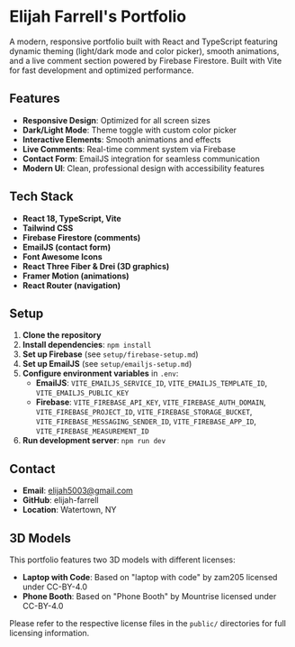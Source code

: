 # Elijah Farrell's Portfolio

A modern, responsive portfolio built with React and TypeScript featuring dynamic theming (light/dark mode and color picker), smooth animations, and a live comment section powered by Firebase Firestore. Built with Vite for fast development and optimized performance.

## Features

- **Responsive Design**: Optimized for all screen sizes
- **Dark/Light Mode**: Theme toggle with custom color picker
- **Interactive Elements**: Smooth animations and effects
- **Live Comments**: Real-time comment system via Firebase
- **Contact Form**: EmailJS integration for seamless communication
- **Modern UI**: Clean, professional design with accessibility features

## Tech Stack

- **React 18, TypeScript, Vite**
- **Tailwind CSS**
- **Firebase Firestore (comments)**
- **EmailJS (contact form)**
- **Font Awesome Icons**
- **React Three Fiber & Drei (3D graphics)**
- **Framer Motion (animations)**
- **React Router (navigation)**

## Setup

1. **Clone the repository**
2. **Install dependencies**: `npm install`
3. **Set up Firebase** (see `setup/firebase-setup.md`)
4. **Set up EmailJS** (see `setup/emailjs-setup.md`)
5. **Configure environment variables** in `.env`:
   - **EmailJS**: `VITE_EMAILJS_SERVICE_ID`, `VITE_EMAILJS_TEMPLATE_ID`, `VITE_EMAILJS_PUBLIC_KEY`
   - **Firebase**: `VITE_FIREBASE_API_KEY`, `VITE_FIREBASE_AUTH_DOMAIN`, `VITE_FIREBASE_PROJECT_ID`, `VITE_FIREBASE_STORAGE_BUCKET`, `VITE_FIREBASE_MESSAGING_SENDER_ID`, `VITE_FIREBASE_APP_ID`, `VITE_FIREBASE_MEASUREMENT_ID`
6. **Run development server**: `npm run dev`

## Contact

- **Email**: elijah5003@gmail.com
- **GitHub**: elijah-farrell
- **Location**: Watertown, NY

## 3D Models

This portfolio features two 3D models with different licenses:

- **Laptop with Code**: Based on "laptop with code" by zam205 licensed under CC-BY-4.0
- **Phone Booth**: Based on "Phone Booth" by Mountrise licensed under CC-BY-4.0

Please refer to the respective license files in the `public/` directories for full licensing information.
